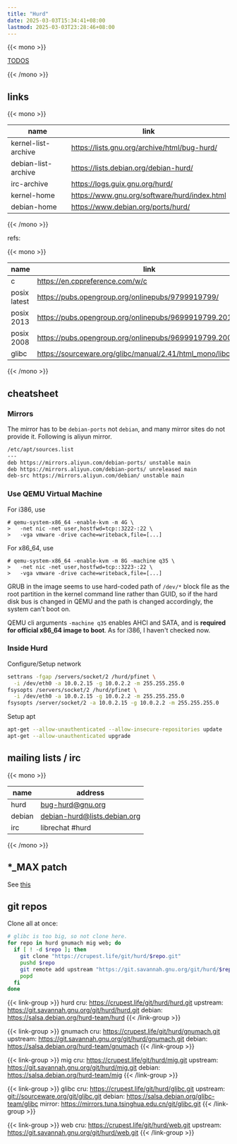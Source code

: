 ```yaml
---
title: "Hurd"
date: 2025-03-03T15:34:41+08:00
lastmod: 2025-03-03T23:28:46+08:00
---
```


{{< mono >}}

[TODOS](/notes/hurd/todos)

{{< /mono >}}

## links

{{< mono >}}

| name | link |
| --- | --- |
| kernel-list-archive | <https://lists.gnu.org/archive/html/bug-hurd/> |
| debian-list-archive | <https://lists.debian.org/debian-hurd/> |
| irc-archive | <https://logs.guix.gnu.org/hurd/> |
| kernel-home | <https://www.gnu.org/software/hurd/index.html> |
| debian-home | <https://www.debian.org/ports/hurd/> |

{{< /mono >}}

refs:

{{< mono >}}

| name | link |
| --- | --- |
| c | <https://en.cppreference.com/w/c> |
| posix latest | <https://pubs.opengroup.org/onlinepubs/9799919799/> |
| posix 2013 | <https://pubs.opengroup.org/onlinepubs/9699919799.2013edition/> |
| posix 2008 | <https://pubs.opengroup.org/onlinepubs/9699919799.2008edition/> |
| glibc | <https://sourceware.org/glibc/manual/2.41/html_mono/libc.html> |

{{< /mono >}}

## cheatsheet

### Mirrors

The mirror has to be `debian-ports` not `debian`, and many mirror sites do not
provide it. Following is aliyun mirror.

```txt
/etc/apt/sources.list
---
deb https://mirrors.aliyun.com/debian-ports/ unstable main
deb https://mirrors.aliyun.com/debian-ports/ unreleased main
deb-src https://mirrors.aliyun.com/debian/ unstable main
```

### Use QEMU Virtual Machine

For i386, use

```bash-session
# qemu-system-x86_64 -enable-kvm -m 4G \
>   -net nic -net user,hostfwd=tcp::3222-:22 \
>   -vga vmware -drive cache=writeback,file=[...]
```

For x86_64, use

```bash-session
# qemu-system-x86_64 -enable-kvm -m 8G -machine q35 \
>   -net nic -net user,hostfwd=tcp::3223-:22 \
>   -vga vmware -drive cache=writeback,file=[...]
```

GRUB in the image seems to use hard-coded path of `/dev/*` block file as the
root partition in the kernel command line rather than GUID, so if the hard disk
bus is changed in QEMU and the path is changed accordingly, the system can't
boot on.

QEMU cli arguments `-machine q35` enables AHCI and SATA, and is **required for
official x86_64 image to boot**. As for i386, I haven't checked now.

### Inside Hurd

Configure/Setup network

```sh
settrans -fgap /servers/socket/2 /hurd/pfinet \
  -i /dev/eth0 -a 10.0.2.15 -g 10.0.2.2 -m 255.255.255.0
fsysopts /servers/socket/2 /hurd/pfinet \
  -i /dev/eth0 -a 10.0.2.15 -g 10.0.2.2 -m 255.255.255.0
fsysopts /server/socket/2 -a 10.0.2.15 -g 10.0.2.2 -m 255.255.255.0
```

Setup apt

```sh
apt-get --allow-unauthenticated --allow-insecure-repositories update
apt-get --allow-unauthenticated upgrade
```

## mailing lists / irc

{{< mono >}}

| name | address |
| --- | --- |
| hurd | <bug-hurd@gnu.org> |
| debian | <debian-hurd@lists.debian.org> |
| irc | librechat #hurd |

{{< /mono >}}

## *_MAX patch

See [this](posts/c-func-ext.md)

## git repos

Clone all at once:

```sh
# glibc is too big, so not clone here.
for repo in hurd gnumach mig web; do
  if [ ! -d $repo ]; then
    git clone "https://crupest.life/git/hurd/$repo.git"
    pushd $repo
    git remote add upstream "https://git.savannah.gnu.org/git/hurd/$repo.git"
    popd
  fi
done
```

{{< link-group >}}
hurd
cru: <https://crupest.life/git/hurd/hurd.git>
upstream: <https://git.savannah.gnu.org/git/hurd/hurd.git>
debian: <https://salsa.debian.org/hurd-team/hurd>
{{< /link-group >}}

{{< link-group >}}
gnumach
cru: <https://crupest.life/git/hurd/gnumach.git>
upstream: <https://git.savannah.gnu.org/git/hurd/gnumach.git>
debian: <https://salsa.debian.org/hurd-team/gnumach>
{{< /link-group >}}

{{< link-group >}}
mig
cru: <https://crupest.life/git/hurd/mig.git>
upstream: <https://git.savannah.gnu.org/git/hurd/mig.git>
debian: <https://salsa.debian.org/hurd-team/mig>
{{< /link-group >}}

{{< link-group >}}
glibc
cru: <https://crupest.life/git/hurd/glibc.git>
upstream: <git://sourceware.org/git/glibc.git>
debian: <https://salsa.debian.org/glibc-team/glibc>
mirror: <https://mirrors.tuna.tsinghua.edu.cn/git/glibc.git>
{{< /link-group >}}

{{< link-group >}}
web
cru: <https://crupest.life/git/hurd/web.git>
upstream: <https://git.savannah.gnu.org/git/hurd/web.git>
{{< /link-group >}}
